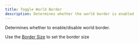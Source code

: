 ```yaml
---
title: Toggle World Border
description: Determines whether the world border is enabled
---
```


Determines whether to enable/disable world border.

Use the [Border Size](/global-settings/bordersize) to set the border size
